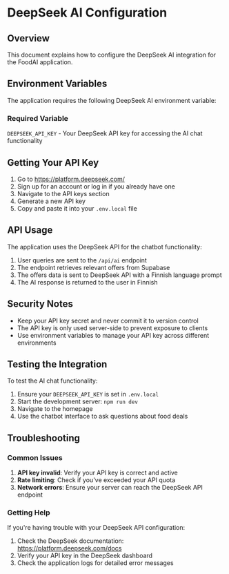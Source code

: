 # DeepSeek AI Configuration

## Overview

This document explains how to configure the DeepSeek AI integration for the FoodAI application.

## Environment Variables

The application requires the following DeepSeek AI environment variable:

### Required Variable

`DEEPSEEK_API_KEY` - Your DeepSeek API key for accessing the AI chat functionality

## Getting Your API Key

1. Go to https://platform.deepseek.com/
2. Sign up for an account or log in if you already have one
3. Navigate to the API keys section
4. Generate a new API key
5. Copy and paste it into your `.env.local` file

## API Usage

The application uses the DeepSeek API for the chatbot functionality:

1. User queries are sent to the `/api/ai` endpoint
2. The endpoint retrieves relevant offers from Supabase
3. The offers data is sent to DeepSeek API with a Finnish language prompt
4. The AI response is returned to the user in Finnish

## Security Notes

- Keep your API key secret and never commit it to version control
- The API key is only used server-side to prevent exposure to clients
- Use environment variables to manage your API key across different environments

## Testing the Integration

To test the AI chat functionality:

1. Ensure your `DEEPSEEK_API_KEY` is set in `.env.local`
2. Start the development server: `npm run dev`
3. Navigate to the homepage
4. Use the chatbot interface to ask questions about food deals

## Troubleshooting

### Common Issues

1. **API key invalid**: Verify your API key is correct and active
2. **Rate limiting**: Check if you've exceeded your API quota
3. **Network errors**: Ensure your server can reach the DeepSeek API endpoint

### Getting Help

If you're having trouble with your DeepSeek API configuration:
1. Check the DeepSeek documentation: https://platform.deepseek.com/docs
2. Verify your API key in the DeepSeek dashboard
3. Check the application logs for detailed error messages